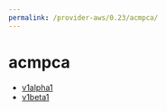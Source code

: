 ```yaml
---
permalink: /provider-aws/0.23/acmpca/
---
```


# acmpca



* [v1alpha1](v1alpha1/index.md)
* [v1beta1](v1beta1/index.md)